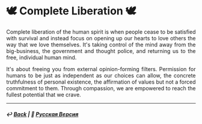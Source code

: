# 🕊️ Complete Liberation 🕊️
<p align="justify">Complete liberation of the human spirit is when people cease to be satisfied with survival and instead focus on opening up our hearts to love others the way that we love themselves. It's taking control of the mind away from the big-business, the government and thought police, and returning us to the free, individual human mind.</p> 

<p align="justify">It's about freeing you from external opinion-forming filters. Permission for humans to be just as independent as our choices can allow, the concrete truthfulness of personal existence, the affirmation of values but not a forced commitment to them. Through compassion, we are empowered to reach the fullest potential that we crave.</p>

***

##### ↩️ [Back](index.md) | 🌻 [Русская Версия](liberation-2.md) 

